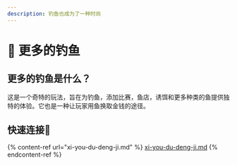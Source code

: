 ```yaml
---
description: 钓鱼也成为了一种时尚
---
```


# 🎣 更多的钓鱼

## 更多的钓鱼是什么？

这是一个奇特的玩法，旨在为钓鱼，添加比赛，鱼店，诱饵和更多种类的鱼提供独特的体验。它也是一种让玩家用鱼换取金钱的途径。

## 快速连接🔗

{% content-ref url="xi-you-du-deng-ji.md" %}
[xi-you-du-deng-ji.md](xi-you-du-deng-ji.md)
{% endcontent-ref %}
